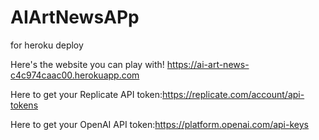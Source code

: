 # AIArtNewsAPp
for heroku deploy

Here's the website you can play with!
https://ai-art-news-c4c974caac00.herokuapp.com


Here to get your Replicate API token:https://replicate.com/account/api-tokens

Here to get your OpenAI API token:https://platform.openai.com/api-keys
